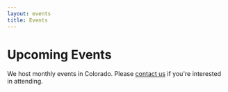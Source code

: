 ```yaml
---
layout: events
title: Events
---
```


<h1 class="h1">Upcoming Events</h1>

<p class="lead">We host monthly events in Colorado. Please <a href="/contact">contact us</a> if you're interested in attending.</p>


